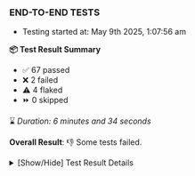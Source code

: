 ### END-TO-END TESTS

- Testing started at: May 9th 2025, 1:07:56 am

**📦 Test Result Summary**

- ✅ 67 passed
- ❌ 2 failed
- ⚠️ 4 flaked
- ⏩ 0 skipped

⌛ _Duration: 6 minutes and 34 seconds_

**Overall Result**: 👎 Some tests failed.



<details>
    <summary>[Show/Hide] Test Result Details</summary>
    <div markdown="1">

| Test | Browser | Test Case | Tags | Result |
| :---: | :---: | :--- | :---: | :---: |
| 1 | chromium-meshery-provider | Transition to disconnected state and then back to connected state | unstable | ⚠️ |
| 2 | chromium-meshery-provider | Transition to ignored state and then back to connected state | unstable | ⚠️ |
| 3 | chromium-meshery-provider | Transition to not found state and then back to connected state | unstable | ⚠️ |
| 4 | chromium-meshery-provider | Delete Kubernetes cluster connections | unstable | ⚠️ |
| 5 | chromium-meshery-provider | Configure Existing Istio adapter through Mesh Adapter URL from Management page | unstable | ⚠️ |
| 6 | chromium-meshery-provider | Connect to Meshery Istio Adapter and configure it |  | ❌ |
| 7 | chromium-local-provider | Add a cluster connection by uploading kubeconfig file | unstable | ⚠️ |
| 8 | chromium-local-provider | Transition to disconnected state and then back to connected state | unstable | ⚠️ |
| 9 | chromium-local-provider | Transition to ignored state and then back to connected state | unstable | ⚠️ |
| 10 | chromium-local-provider | Transition to not found state and then back to connected state | unstable | ⚠️ |
| 11 | chromium-local-provider | Delete Kubernetes cluster connections | unstable | ⚠️ |
| 12 | chromium-local-provider | Configure Existing Istio adapter through Mesh Adapter URL from Management page | unstable | ⚠️ |
| 13 | chromium-local-provider | Connect to Meshery Istio Adapter and configure it |  | ❌ |

</div>
</details>


<!-- To see the full report, please visit our CI/CD pipeline with reporter. -->